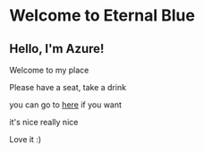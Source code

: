 # Welcome to Eternal Blue

## Hello, I'm Azure!
Welcome to my place

Please have a seat, take a drink

you can go to [here](test/wow.md) if you want

it's nice
really nice










Love it :)